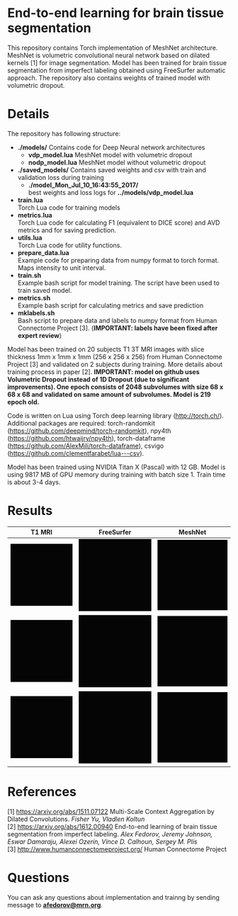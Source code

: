 # End-to-end learning for brain tissue segmentation

This repository contains Torch implementation of MeshNet architecture. MeshNet is volumetric convolutional neural network based on dilated kernels [1] for image segmentation. Model has been trained for brain tissue segmentation from imperfect labeling obtained using FreeSurfer automatic approach. The repository also contains weights of trained model with volumetric dropout.

# Details

The repository has following structure:

- **./models/**
  Contains code for Deep Neural network architectures
  - **vdp_model.lua**
    MeshNet model with volumetric dropout
  - **nodp_model.lua**
    MeshNet model without volumetric dropout
- **./saved_models/**
  Contains saved weights and csv with train and validation loss during training  
  - **./model_Mon_Jul_10_16:43:55_2017/**  
  best weights and loss logs for **../models/vdp_model.lua**
- **train.lua**  
  Torch Lua code for training models
- **metrics.lua**  
  Torch Lua code for calculating F1 (equivalent to DICE score) and AVD metrics and for saving prediction.
- **utils.lua**  
  Torch Lua code for utility functions.
- **prepare_data.lua**  
  Example code for preparing data from numpy format to torch format. Maps intensity to unit interval.
- **train.sh**  
  Example bash script for model training. The script have been used to train saved model.
- **metrics.sh**  
  Example bash script for calculating metrics and save prediction
- **mklabels.sh**  
  Bash script to prepare data and labels to numpy format from Human Connectome Project [3]. (**IMPORTANT: labels have been fixed after expert review**)

Model has been trained on 20 subjects T1 3T MRI images with slice thickness 1mm x 1mm x 1mm (256 x 256 x 256) from Human Connectome Project [3] and validated on 2 subjects during training.
More details about training process in paper [2]. **IMPORTANT: model on github uses Volumetric Dropout instead of 1D Dropout (due to significant improvements). One epoch consists of 2048 subvolumes with size 68 x 68 x 68 and validated on same amount of subvolumes. Model is 219 epoch old.**

Code is written on Lua using Torch deep learning library (http://torch.ch/).
Additional packages are required: torch-randomkit (https://github.com/deepmind/torch-randomkit), npy4th (https://github.com/htwaijry/npy4th), torch-dataframe (https://github.com/AlexMili/torch-dataframe), csvigo (https://github.com/clementfarabet/lua---csv).

Model has been trained using NVIDIA Titan X (Pascal) with 12 GB. Model is using 9817 MB of GPU memory during training with batch size 1. Train time is about 3-4 days.

# Results
| T1 MRI  | FreeSurfer | MeshNet |
|---|---|---|
| ![Alt Text](https://github.com/Entodi/MeshNet/blob/master/gif/axial_t1.gif?raw=true)  |  ![Alt Text](https://github.com/Entodi/MeshNet/blob/master/gif/axial_fs.gif?raw=true)  | ![Alt Text](https://github.com/Entodi/MeshNet/blob/master/gif/axial_219.gif?raw=true)   |
| ![Alt Text](https://github.com/Entodi/MeshNet/blob/master/gif/sagittal_t1.gif?raw=true)  | ![Alt Text](https://github.com/Entodi/MeshNet/blob/master/gif/sagittal_fs.gif?raw=true)   | ![Alt Text](https://github.com/Entodi/MeshNet/blob/master/gif/sagittal_219.gif?raw=true)   |
| ![Alt Text](https://github.com/Entodi/MeshNet/blob/master/gif/coronal_t1.gif?raw=true)  | ![Alt Text](https://github.com/Entodi/MeshNet/blob/master/gif/coronal_fs.gif?raw=true)  | ![Alt Text](https://github.com/Entodi/MeshNet/blob/master/gif/coronal_219.gif?raw=true)  |

# References
[1] https://arxiv.org/abs/1511.07122 Multi-Scale Context Aggregation by Dilated Convolutions. *Fisher Yu, Vladlen Koltun*  
[2] https://arxiv.org/abs/1612.00940 End-to-end learning of brain tissue segmentation from imperfect labeling. *Alex Fedorov, Jeremy Johnson, Eswar Damaraju, Alexei Ozerin, Vince D. Calhoun, Sergey M. Plis*  
[3] http://www.humanconnectomeproject.org/ Human Connectome Project

# Questions

You can ask any questions about implementation and trainng by sending message to **afedorov@mrn.org**.
